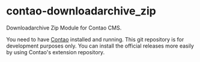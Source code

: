 # contao-downloadarchive_zip

Downloadarchive Zip Module for Contao CMS.

You need to have [Contao](https://contao.org) installed and running.
This git repository is for development purposes only. You can install the 
official releases more easily by using Contao's extension repository.